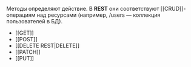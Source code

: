 Методы определяют действие. В **REST** они соответствуют [[CRUD]]-операциям над ресурсами (например, /users — коллекция пользователей в БД).


- [[GET]]
- [[POST]]
- [[DELETE REST|DELETE]]
- [[PATCH]]
- [[PUT]]